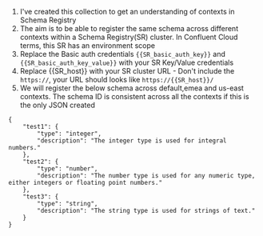 1. I've created this collection to get an understanding of contexts in Schema Registry
2. The aim is to be able to register the same schema across different contexts within a Schema Registry(SR) cluster. In Confluent Cloud terms, this SR has an environment scope
3. Replace the Basic auth credentials  `{{SR_basic_auth_key}}` and `{{SR_basic_auth_key_value}}` with your SR Key/Value credentials
4. Replace {{SR_host}} with your SR cluster URL - Don't include the `https://`, your URL should looks like `https://{{SR_host}}/`
5. We will register the below schema across default,emea and us-east contexts. The schema ID is consistent across all the contexts if this is the only JSON created
```
{
	"test1": {
		"type": "integer",
		"description": "The integer type is used for integral numbers."
	},
	"test2": {
		"type": "number",
		"description": "The number type is used for any numeric type, either integers or floating point numbers."
	},
	"test3": {
		"type": "string",
		"description": "The string type is used for strings of text."
	}
}
```
 
